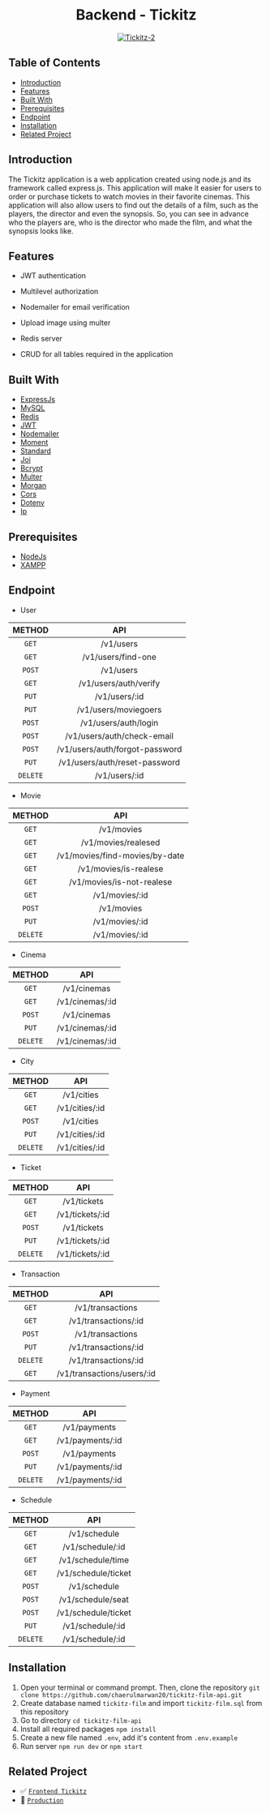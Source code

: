 <h1 align="center">Backend - Tickitz</h1>
<p align="center">
  <a href="https://booking-tickitz-film.netlify.app/" target="_blank"><img src="https://i.ibb.co/tzSzq4x/Tickitz-2.png" alt="Tickitz-2" border="0" /></a>
</p>

## Table of Contents

- [Introduction](#introduction)
- [Features](#features)
- [Built With](#built-with)
- [Prerequisites](#prerequisites)
- [Endpoint](#endpoint)
- [Installation](#installation)
- [Related Project](#related-project)

## Introduction

The Tickitz application is a web application created using node.js and its framework called express.js. This application will make it easier for users to order or purchase tickets to watch movies in their favorite cinemas. This application will also allow users to find out the details of a film, such as the players, the director and even the synopsis. So, you can see in advance who the players are, who is the director who made the film, and what the synopsis looks like.

## Features

- JWT authentication

- Multilevel authorization

- Nodemailer for email verification

- Upload image using multer

- Redis server

- CRUD for all tables required in the application

## Built With

- [ExpressJs](https://expressjs.com/)
- [MySQL](https://www.mysql.com/)
- [Redis](https://redis.io/)
- [JWT](https://jwt.io/)
- [Nodemailer](https://nodemailer.com/)
- [Moment](https://momentjs.com/)
- [Standard](https://standardjs.com/)
- [Joi](https://www.npmjs.com/package/joi)
- [Bcrypt](https://www.npmjs.com/package/bcrypt)
- [Multer](https://www.npmjs.com/package/multer)
- [Morgan](https://www.npmjs.com/package/morgan)
- [Cors](https://www.npmjs.com/package/cors)
- [Dotenv](https://www.npmjs.com/package/dotenv)
- [Ip](https://www.npmjs.com/package/ip)

## Prerequisites

- [NodeJs](https://nodejs.org/en/download/)
- [XAMPP](https://www.apachefriends.org/index.html)

## Endpoint

- User

|  METHOD  |              API               |
| :------: | :----------------------------: |
|  `GET`   |           /v1/users            |
|  `GET`   |       /v1/users/find-one       |
|  `POST`  |           /v1/users            |
|  `GET`   |     /v1/users/auth/verify      |
|  `PUT`   |         /v1/users/:id          |
|  `PUT`   |      /v1/users/moviegoers      |
|  `POST`  |      /v1/users/auth/login      |
|  `POST`  |   /v1/users/auth/check-email   |
|  `POST`  | /v1/users/auth/forgot-password |
|  `PUT`   | /v1/users/auth/reset-password  |
| `DELETE` |         /v1/users/:id          |

- Movie

|  METHOD  |              API               |
| :------: | :----------------------------: |
|  `GET`   |           /v1/movies           |
|  `GET`   |      /v1/movies/realesed       |
|  `GET`   | /v1/movies/find-movies/by-date |
|  `GET`   |     /v1/movies/is-realese      |
|  `GET`   |   /v1/movies/is-not-realese    |
|  `GET`   |         /v1/movies/:id         |
|  `POST`  |           /v1/movies           |
|  `PUT`   |         /v1/movies/:id         |
| `DELETE` |         /v1/movies/:id         |

- Cinema

|  METHOD  |       API       |
| :------: | :-------------: |
|  `GET`   |   /v1/cinemas   |
|  `GET`   | /v1/cinemas/:id |
|  `POST`  |   /v1/cinemas   |
|  `PUT`   | /v1/cinemas/:id |
| `DELETE` | /v1/cinemas/:id |

- City

|  METHOD  |      API       |
| :------: | :------------: |
|  `GET`   |   /v1/cities   |
|  `GET`   | /v1/cities/:id |
|  `POST`  |   /v1/cities   |
|  `PUT`   | /v1/cities/:id |
| `DELETE` | /v1/cities/:id |

- Ticket

|  METHOD  |       API       |
| :------: | :-------------: |
|  `GET`   |   /v1/tickets   |
|  `GET`   | /v1/tickets/:id |
|  `POST`  |   /v1/tickets   |
|  `PUT`   | /v1/tickets/:id |
| `DELETE` | /v1/tickets/:id |

- Transaction

|  METHOD  |            API             |
| :------: | :------------------------: |
|  `GET`   |      /v1/transactions      |
|  `GET`   |    /v1/transactions/:id    |
|  `POST`  |      /v1/transactions      |
|  `PUT`   |    /v1/transactions/:id    |
| `DELETE` |    /v1/transactions/:id    |
|  `GET`   | /v1/transactions/users/:id |

- Payment

|  METHOD  |       API        |
| :------: | :--------------: |
|  `GET`   |   /v1/payments   |
|  `GET`   | /v1/payments/:id |
|  `POST`  |   /v1/payments   |
|  `PUT`   | /v1/payments/:id |
| `DELETE` | /v1/payments/:id |

- Schedule

|  METHOD  |         API         |
| :------: | :-----------------: |
|  `GET`   |    /v1/schedule     |
|  `GET`   |  /v1/schedule/:id   |
|  `GET`   |  /v1/schedule/time  |
|  `GET`   | /v1/schedule/ticket |
|  `POST`  |    /v1/schedule     |
|  `POST`  |  /v1/schedule/seat  |
|  `POST`  | /v1/schedule/ticket |
|  `PUT`   |  /v1/schedule/:id   |
| `DELETE` |  /v1/schedule/:id   |

## Installation

1. Open your terminal or command prompt. Then, clone the repository `git clone https://github.com/chaerulmarwan20/tickitz-film-api.git`
2. Create database named `tickitz-film` and import `tickitz-film.sql` from this repository
3. Go to directory `cd tickitz-film-api`
4. Install all required packages `npm install`
5. Create a new file named `.env`, add it's content from `.env.example`
6. Run server `npm run dev` or `npm start`

## Related Project

- :white_check_mark: [`Frontend Tickitz`](https://github.com/chaerulmarwan20/tickitz-film-frontend)
- :rocket: [`Production`](https://booking-tickitz-film.netlify.app/)
